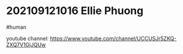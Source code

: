# 202109121016 Ellie Phuong

#human

youtube channel: https://www.youtube.com/channel/UCCUSJr5ZKQ-ZXQ7V1GjJQUw
